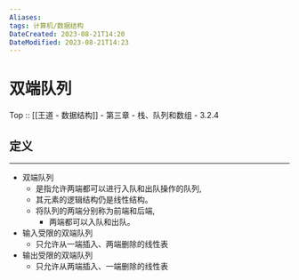 ```yaml
---
Aliases: 
tags: 计算机/数据结构 
DateCreated: 2023-08-21T14:20
DateModified: 2023-08-21T14:23
---
```

# 双端队列

Top :: [[王道 - 数据结构]] - 第三章 - 栈、队列和数组 - 3.2.4

## 定义
---
- 双端队列
	- 是指允许两端都可以进行入队和出队操作的队列,
	- 其元素的逻辑结构仍是线性结构。
	- 将队列的两端分别称为前端和后端,
		- 两端都可以入队和出队。
- 输入受限的双端队列
	- 只允许从一端插入、两端删除的线性表
- 输出受限的双端队列
	- 只允许从两端插入、一端删除的线性表

